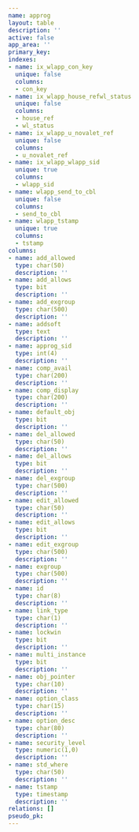 ```yaml
---
name: approg
layout: table
description: ''
active: false
app_area: ''
primary_key: 
indexes:
- name: ix_wlapp_con_key
  unique: false
  columns:
  - con_key
- name: ix_wlapp_house_refwl_status
  unique: false
  columns:
  - house_ref
  - wl_status
- name: ix_wlapp_u_novalet_ref
  unique: false
  columns:
  - u_novalet_ref
- name: ix_wlapp_wlapp_sid
  unique: true
  columns:
  - wlapp_sid
- name: wlapp_send_to_cbl
  unique: false
  columns:
  - send_to_cbl
- name: wlapp_tstamp
  unique: true
  columns:
  - tstamp
columns:
- name: add_allowed
  type: char(50)
  description: ''
- name: add_allows
  type: bit
  description: ''
- name: add_exgroup
  type: char(500)
  description: ''
- name: addsoft
  type: text
  description: ''
- name: approg_sid
  type: int(4)
  description: ''
- name: comp_avail
  type: char(200)
  description: ''
- name: comp_display
  type: char(200)
  description: ''
- name: default_obj
  type: bit
  description: ''
- name: del_allowed
  type: char(50)
  description: ''
- name: del_allows
  type: bit
  description: ''
- name: del_exgroup
  type: char(500)
  description: ''
- name: edit_allowed
  type: char(50)
  description: ''
- name: edit_allows
  type: bit
  description: ''
- name: edit_exgroup
  type: char(500)
  description: ''
- name: exgroup
  type: char(500)
  description: ''
- name: id
  type: char(8)
  description: ''
- name: link_type
  type: char(1)
  description: ''
- name: lockwin
  type: bit
  description: ''
- name: multi_instance
  type: bit
  description: ''
- name: obj_pointer
  type: char(10)
  description: ''
- name: option_class
  type: char(15)
  description: ''
- name: option_desc
  type: char(80)
  description: ''
- name: security_level
  type: numeric(1,0)
  description: ''
- name: std_where
  type: char(50)
  description: ''
- name: tstamp
  type: timestamp
  description: ''
relations: []
pseudo_pk: 
---
```


